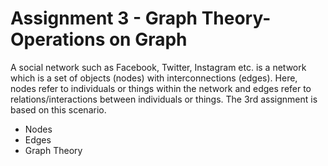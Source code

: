 # Assignment 3 - Graph Theory-Operations on Graph

A social network such as Facebook, Twitter, Instagram etc. is a network which is a set of objects (nodes) with interconnections (edges). Here, nodes refer to individuals or things within the network and edges refer to relations/interactions between individuals or things. The 3rd assignment is based on this scenario.

- Nodes
- Edges
- Graph Theory
